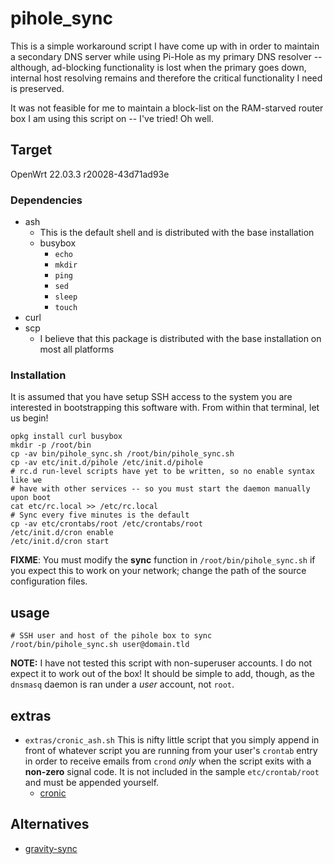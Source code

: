 # pihole_sync

This is a simple workaround script I have come up with in order to maintain a
secondary DNS server while using Pi-Hole as my primary DNS resolver --
although, ad-blocking functionality is lost when the primary goes down, internal
host resolving remains and therefore the critical functionality I need is
preserved.

It was not feasible for me to maintain a block-list on the RAM-starved router
box I am using this script on -- I've tried! Oh well.

## Target

OpenWrt 22.03.3 r20028-43d71ad93e

### Dependencies

- ash
  * This is the default shell and is distributed with the base installation
  - busybox
    * `echo`
    * `mkdir`
    * `ping`
    * `sed`
    * `sleep`
    * `touch`
- curl
- scp
  * I believe that this package is distributed with the base installation on most all platforms

### Installation

It is assumed that you have setup SSH access to the system you are interested
in bootstrapping this software with. From within that terminal, let us begin!

```shell
opkg install curl busybox
mkdir -p /root/bin
cp -av bin/pihole_sync.sh /root/bin/pihole_sync.sh
cp -av etc/init.d/pihole /etc/init.d/pihole
# rc.d run-level scripts have yet to be written, so no enable syntax like we
# have with other services -- so you must start the daemon manually upon boot
cat etc/rc.local >> /etc/rc.local
# Sync every five minutes is the default
cp -av etc/crontabs/root /etc/crontabs/root
/etc/init.d/cron enable
/etc/init.d/cron start
```

**FIXME**: You must modify the **sync** function in `/root/bin/pihole_sync.sh` if you
expect this to work on your network; change the path of the source configuration
files.

## usage

```shell
# SSH user and host of the pihole box to sync
/root/bin/pihole_sync.sh user@domain.tld
```

**NOTE:** I have not tested this script with non-superuser accounts. I do not
expect it to work out of the box! It should be simple to add, though, as
the `dnsmasq` daemon is ran under a *user* account, not `root`.

## extras

- `extras/cronic_ash.sh` This is nifty little script that you simply append in
front of whatever script you are running from your user's `crontab` entry in order
to receive emails from `crond` *only* when the script exits with a **non-zero** signal
code. It is not included in the sample `etc/crontab/root` and must be appended yourself.
  * [cronic](https://habilis.net/cronic/)

## Alternatives

- [gravity-sync](https://github.com/vmstan/gravity-sync)
